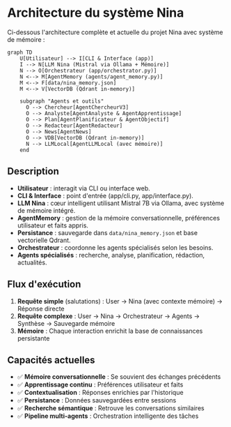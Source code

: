 # Architecture du système Nina

Ci-dessous l'architecture complète et actuelle du projet Nina avec système de mémoire :

```mermaid
graph TD
    U[Utilisateur] --> I[CLI & Interface (app)]
    I --> N[LLM Nina (Mistral via Ollama + Mémoire)]
    N --> O[Orchestrateur (app/orchestrator.py)]
    N <--> M[AgentMemory (agents/agent_memory.py)]
    M <--> F[data/nina_memory.json]
    M <--> V[VectorDB (Qdrant in-memory)]
    
    subgraph "Agents et outils"
      O --> Chercheur[AgentChercheurV3]
      O --> Analyste[AgentAnalyste & AgentApprentissage]
      O --> Plan[AgentPlanificateur & AgentObjectif]
      O --> Redacteur[AgentRedacteur]
      O --> News[AgentNews]
      O --> VDB[VectorDB (Qdrant in-memory)]
      N --> LLMLocal[AgentLLMLocal (avec mémoire)]
    end
```

## Description

- **Utilisateur** : interagit via CLI ou interface web.
- **CLI & Interface** : point d'entrée (app/cli.py, app/interface.py).
- **LLM Nina** : cœur intelligent utilisant Mistral 7B via Ollama, avec système de mémoire intégré.
- **AgentMemory** : gestion de la mémoire conversationnelle, préférences utilisateur et faits appris.
- **Persistance** : sauvegarde dans `data/nina_memory.json` et base vectorielle Qdrant.
- **Orchestrateur** : coordonne les agents spécialisés selon les besoins.
- **Agents spécialisés** : recherche, analyse, planification, rédaction, actualités.

## Flux d'exécution

1. **Requête simple** (salutations) : User → Nina (avec contexte mémoire) → Réponse directe
2. **Requête complexe** : User → Nina → Orchestrateur → Agents → Synthèse → Sauvegarde mémoire
3. **Mémoire** : Chaque interaction enrichit la base de connaissances persistante

## Capacités actuelles

- ✅ **Mémoire conversationnelle** : Se souvient des échanges précédents
- ✅ **Apprentissage continu** : Préférences utilisateur et faits
- ✅ **Contextualisation** : Réponses enrichies par l'historique
- ✅ **Persistance** : Données sauvegardées entre sessions
- ✅ **Recherche sémantique** : Retrouve les conversations similaires
- ✅ **Pipeline multi-agents** : Orchestration intelligente des tâches 